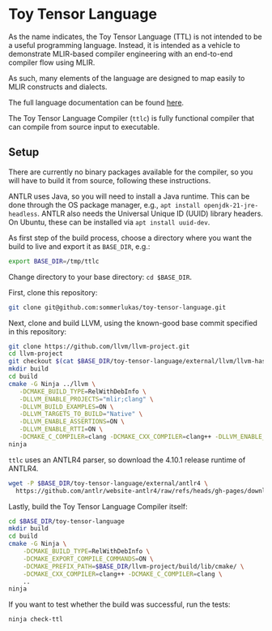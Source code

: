 # Toy Tensor Language

As the name indicates, the Toy Tensor Language (TTL) is not intended to be a
useful programming language. Instead, it is intended as a vehicle to demonstrate
MLIR-based compiler engineering with an end-to-end compiler flow using MLIR.

As such, many elements of the language are designed to map easily to MLIR
constructs and dialects.

The full language documentation can be found [here](doc/language.md).

The Toy Tensor Language Compiler (`ttlc`) is fully functional compiler that can
compile from source input to executable.

## Setup

There are currently no binary packages available for the compiler, so you will
have to build it from source, following these instructions.

ANTLR uses Java, so you will need to install a Java runtime. This can be done
through the OS package manager, e.g., `apt install openjdk-21-jre-headless`. 
ANTLR also needs the Universal Unique ID (UUID) library headers. On Ubuntu,
these can be installed via `apt install uuid-dev`.

As first step of the build process, choose a directory where you want the build
to live and export it as `BASE_DIR`, e.g.:

```sh
export BASE_DIR=/tmp/ttlc
```

Change directory to your base directory: `cd $BASE_DIR`. 

First, clone this repository:

```sh
git clone git@github.com:sommerlukas/toy-tensor-language.git
```

Next, clone and build LLVM, using the known-good base commit specified in this
repository:

```sh
git clone https://github.com/llvm/llvm-project.git
cd llvm-project
git checkout $(cat $BASE_DIR/toy-tensor-language/external/llvm/llvm-hash.txt)
mkdir build
cd build
cmake -G Ninja ../llvm \
   -DCMAKE_BUILD_TYPE=RelWithDebInfo \
   -DLLVM_ENABLE_PROJECTS="mlir;clang" \
   -DLLVM_BUILD_EXAMPLES=ON \
   -DLLVM_TARGETS_TO_BUILD="Native" \
   -DLLVM_ENABLE_ASSERTIONS=ON \
   -DLLVM_ENABLE_RTTI=ON \
   -DCMAKE_C_COMPILER=clang -DCMAKE_CXX_COMPILER=clang++ -DLLVM_ENABLE_LLD=ON
ninja
```

`ttlc` uses an ANTLR4 parser, so download the 4.10.1 release runtime of ANTLR4.

```sh
wget -P $BASE_DIR/toy-tensor-language/external/antlr4 \
  https://github.com/antlr/website-antlr4/raw/refs/heads/gh-pages/download/antlr-4.10.1-complete.jar
```

Lastly, build the Toy Tensor Language Compiler itself:

```sh
cd $BASE_DIR/toy-tensor-language
mkdir build
cd build
cmake -G Ninja \
    -DCMAKE_BUILD_TYPE=RelWithDebInfo \
    -DCMAKE_EXPORT_COMPILE_COMMANDS=ON \
    -DCMAKE_PREFIX_PATH=$BASE_DIR/llvm-project/build/lib/cmake/ \
    -DCMAKE_CXX_COMPILER=clang++ -DCMAKE_C_COMPILER=clang \
    ..
ninja
```

If you want to test whether the build was successful, run the tests:

```sh
ninja check-ttl
```
